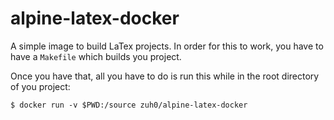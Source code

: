 # alpine-latex-docker

A simple image to build LaTex projects. In order for this to work, you have to
have a `Makefile` which builds you project.

Once you have that, all you have to do is run this while in the root directory of
you project:

```
$ docker run -v $PWD:/source zuh0/alpine-latex-docker
```
